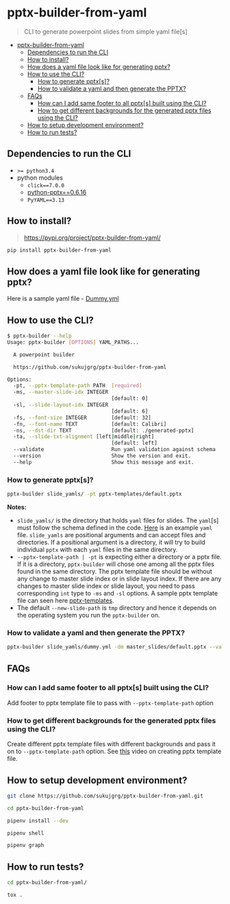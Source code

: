 # pptx-builder-from-yaml

> CLI to generate powerpoint slides from simple yaml file[s]

* [pptx-builder-from-yaml](#pptx-builder-from-yaml)
  * [Dependencies to run the CLI](#dependencies-to-run-the-cli)
  * [How to install?](#how-to-install)
  * [How does a yaml file look like for generating pptx?](#how-does-a-yaml-file-look-like-for-generating-pptx)
  * [How to use the CLI?](#how-to-use-the-cli)
    * [How to generate pptx[s]?](#how-to-generate-pptxs)
    * [How to validate a yaml and then generate the PPTX?](#how-to-validate-a-yaml-and-then-generate-the-pptx)
  * [FAQs](#faqs)
    * [How can I add same footer to all pptx[s] built using the CLI?](#how-can-i-add-same-footer-to-all-pptxs-built-using-the-cli)
    * [How to get different backgrounds for the generated pptx files using the CLI?](#how-to-get-different-backgrounds-for-the-generated-pptx-files-using-the-cli)
  * [How to setup development environment?](#how-to-setup-development-environment)
  * [How to run tests?](#how-to-run-tests)


## Dependencies to run the CLI
- `>= python3.4`
- python modules
  - `click==7.0.0`
  - [python-pptx==0.6.16](https://python-pptx.readthedocs.io/en/latest/)
  - `PyYAML==3.13`

## How to install?
> https://pypi.org/project/pptx-builder-from-yaml/
```bash
pip install pptx-builder-from-yaml
```

## How does a yaml file look like for generating pptx?

Here is a sample yaml file - [Dummy.yml](unit_tests/pptx_builder/yamls/Dummy.yml)

## How to use the CLI?
```bash
$ pptx-builder --help
Usage: pptx-builder [OPTIONS] YAML_PATHS...

  A powerpoint builder

  https://github.com/sukujgrg/pptx-builder-from-yaml

Options:
  -pt, --pptx-template-path PATH  [required]
  -ms, --master-slide-idx INTEGER
                                  [default: 0]
  -sl, --slide-layout-idx INTEGER
                                  [default: 6]
  -fs, --font-size INTEGER        [default: 32]
  -fn, --font-name TEXT           [default: Calibri]
  -ns, --dst-dir TEXT             [default: ./generated-pptx]
  -ta, --slide-txt-alignment [left|middle|right]
                                  [default: left]
  --validate                      Run yaml validation against schema
  --version                       Show the version and exit.
  --help                          Show this message and exit.
```
### How to generate pptx[s]?
```bash
pptx-builder slide_yamls/ -pt pptx-templates/default.pptx
```
**Notes:**
- `slide_yamls/` is the directory that holds `yaml` files for slides. The `yaml`[s] must
follow the schema defined in the code. [Here](unit_tests/pptx_builder/yamls/Dummy.yml) is an
example `yaml` file. `slide_yamls` are positional arguments and can accept files and
directories. If a positional argument is a directory, it will try to build individual
`pptx` with each `yaml` files in the same directory.
- `--pptx-template-path | -pt` is expecting either a directory or a pptx file. If it is a 
directory, `pptx-builder` will chose one among all the pptx files found in the same directory.
The pptx template file should be without any change to master slide index or in slide
layout index. If there are any changes to master slide index or slide layout, you need to
pass corresponding `int` type to `-ms` and `-sl` options.
A sample pptx template file can seen here [pptx-templates](unit_tests/pptx_builder/pptx-templates).
- The default `--new-slide-path` is `tmp` directory and hence it depends on the operating
system you run the `pptx-builder` on.


### How to validate a yaml and then generate the PPTX?
```bash
pptx-builder slide_yamls/dummy.yml -dm master_slides/default.pptx --validate
```

## FAQs
### How can I add same footer to all pptx[s] built using the CLI?

Add footer to pptx template file to pass with `--pptx-template-path` option

### How to get different backgrounds for the generated pptx files using the CLI?

Create different pptx template files with different backgrounds and pass it on to
`--pptx-template-path` option. See [this](https://youtu.be/AftDaPQwhPg) video on
creating pptx template file.

## How to setup development environment?

```bash
git clone https://github.com/sukujgrg/pptx-builder-from-yaml.git

cd pptx-builder-from-yaml

pipenv install --dev

pipenv shell

pipenv graph
```

## How to run tests?
```bash
cd pptx-builder-from-yaml/

tox .
```